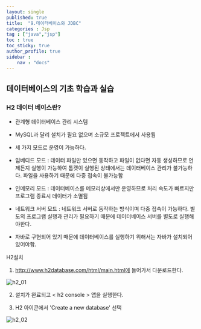 ```yaml
---
layout: single
published: true
title:  "9.데이터베이스와 JDBC"
categories : Jsp
tag : ["java","jsp"]
toc : true
toc_sticky: true
author_profile: true
sidebar :
    nav : "docs"
---
```


## 데이터베이스의 기초 학습과 실습



### H2 데이터 베이스란?

- 관계형 데이터베이스 관리 시스템
- MySQL과 달리 설치가 필요 없으며 소규모 프로젝트에서 사용됨
- 세 가지 모드로 운영이 가능하다.
- 임베디드 모드 : 데이터 파일만 있으면 동작하고 파일이 없다면 자동 생성하므로 언제든지 실행이 가능하여 톰캣이 실행된 상태에서는 데이터베이스 관리가 불가능하다.  파일을 사용하기 때문에 다중 접속이 불가능함 
- 인메모리 모드 : 데이터베이스를 메모리상에서만 운영하므로 처리 속도가 빠르지만 프로그램 종료시 데이터가 소멸됨
- 네트워크 서버 모드 : 네트워크 서버로 동작하는 방식이며 다중 접속이 가능하다. 별도의 프로그램 실행과 관리가 필요하기 때문에 데이터베이스 서버를 별도로 실행해야한다. 

- 자바로 구현되어 있기 때문에 데이터베이스를 실행하기 위해서는 자바가 설치되어있어야함.

H2설치

1. http://www.h2database.com/html/main.html에 들어가서 다운로드한다.

![h2_01](https://user-images.githubusercontent.com/68511112/154267278-7a946360-e8f5-4695-88e7-522b0b557c92.png)

2. 설치가 완료되고 < h2 console > 앱을 실행한다.

3.  H2 아이콘에서 'Create a new database' 선택  

   ![h2_02](https://user-images.githubusercontent.com/68511112/154269653-b35ac7c7-8be3-43fa-ada5-24ef44f62182.jpg)

